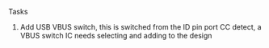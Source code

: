 Tasks

1. Add USB VBUS switch, this is switched from the ID pin port CC detect, a VBUS switch IC needs selecting and adding to the design 

